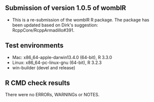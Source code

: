 ## Submission of version 1.0.5 of womblR
* This is a re-submission of the womblR R package. The package has been updated based on Dirk's suggestion: RcppCore/RcppArmadillo#391.

## Test environments
* Mac: x86_64-apple-darwin13.4.0 (64-bit), R 3.3.0
* Linux: x86_64-pc-linux-gnu (64-bit), R 3.2.3
* win-builder (devel and release)

## R CMD check results
There were no ERRORs, WARNINGs or NOTES. 
